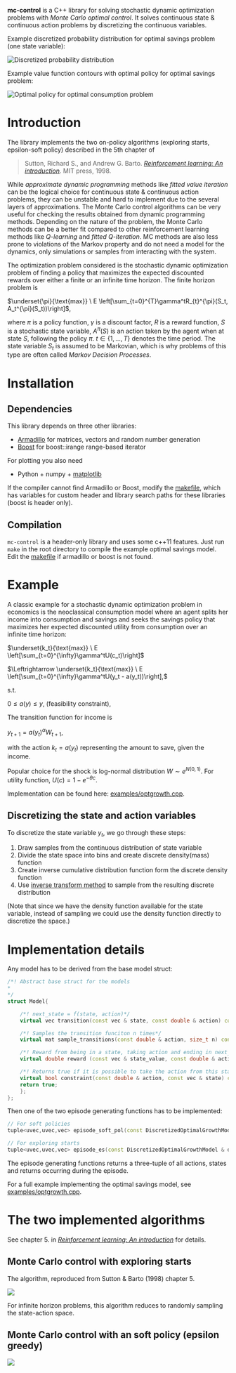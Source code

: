 **mc-control** is a C++ library for solving stochastic dynamic optimization problems with *Monte Carlo optimal control*. It solves continuous state & continuous action problems by discretizing the continuous variables.

Example discretized probability distribution for optimal savings problem (one state variable):

![Discretized probability distribution](figures/discrete_density.png)

Example value function contours with optimal policy for optimal savings problem:

![Optimal policy for optimal consumption problem](figures/optimal_policy.png)

# Introduction
The library implements the two on-policy algorithms (exploring starts, epsilon-soft policy) described in the 5th chapter of 

>Sutton, Richard S., and Andrew G. Barto. [*Reinforcement learning: An introduction*](http://webdocs.cs.ualberta.ca/~sutton/book/the-book.html). MIT press, 1998.

While *approximate dynamic programming* methods like *fitted value iteration* can be the logical choice for continuous state & continuous action problems, they can be unstable and hard to implement due to the several layers of approximations. The Monte Carlo control algorithms can be very useful for checking the results obtained from dynamic programming methods. Depending on the nature of the problem, the Monte Carlo methods can be a better fit compared to other reinforcement learning methods like *Q-learning* and *fitted Q-iteration*. MC methods are also less prone to violations of the Markov property and do not need a model for the dynamics, only simulations or samples from interacting with the system.

The optimization problem considered is the stochastic dynamic optimization problem of finding a policy that maximizes the expected discounted rewards over either a finite or an infinite time horizon. The finite horizon problem is 

$\underset{\pi}{\text{max}} \ E \left[\sum_{t=0}^{T}\gamma^tR_{t}^{\pi}(S_t, A_t^{\pi}(S_t))\right]$, 

where $\pi$ is a policy function, $\gamma$ is a discount factor, $R$ is a reward function, $S$ is a stochastic state variable, $A^{\pi}(S)$ is an action taken by the agent when at state $S$, following the policy $\pi$. $t \in \{1,\ldots,T\}$ denotes the time period. The state variable $S_t$ is assumed to be Markovian, which is why problems of this type are often called *Markov Decision Processes*.

# Installation
## Dependencies
This library depends on three other libraries:

* [Armadillo](http://arma.sourceforge.net) for matrices, vectors and random number generation
* [Boost](http://www.boost.org/) for boost::irange range-based iterator

For plotting you also need
* Python + numpy + [matplotlib](http://matplotlib.org/)

If the compiler cannot find Armadillo or Boost, modify the [makefile](Makefile), which has variables for custom header and library search paths for these libraries (boost is header only).

## Compilation
`mc-control` is a header-only library and uses some c++11 features. Just run `make` in the root directory to compile the example optimal savings model. Edit the [makefile](Makefile) if armadillo or boost is not found.


# Example
A classic example for a stochastic dynamic optimization problem in economics is the neoclassical consumption model where an agent splits her income into consumption and savings and seeks the savings policy that maximizes her expected discounted utility from consumption over an infinite time horizon:

$\underset{k_t}{\text{max}} \ E \left[\sum_{t=0}^{\infty}\gamma^tU(c_t)\right]$

$\Leftrightarrow \underset{k_t}{\text{max}} \ E \left[\sum_{t=0}^{\infty}\gamma^tU(y_t - a(y_t))\right],$

s.t.

$0 \leq a(y) \leq y$, (feasibility constraint),

The transition function for income is

$y_{t+1} = a(y_t)^{\alpha}W_{t+1},$

with the action $k_t = a(y_t)$ representing the amount to save, given the income.

Popular choice for the shock is log-normal distribution $W \sim e^{N(0,1)}.$ For utility function, $U(c) = 1-e^{-\theta c}$.

Implementation can be found here: [examples/optgrowth.cpp](examples/optgrowth.cpp).

## Discretizing the state and action variables
To discretize the state variable $y_t$, we go through these steps:

1. Draw samples from the continuous distribution of state variable
2. Divide the state space into bins and create discrete density(mass) function
3. Create inverse cumulative distribution function form the discrete density function
4. Use [inverse transform method](https://en.wikipedia.org/wiki/Inverse_transform_sampling) to sample from the resulting  discrete distribution

(Note that since we have the density function available for the state variable, instead of sampling we could use the density function directly to discretize the space.)

# Implementation details
Any model has to be derived from the base model struct:

```c++
/*! Abstract base struct for the models
*
*/
struct Model{

    /*! next_state = f(state, action)*/
    virtual vec transition(const vec & state, const double & action) const = 0;

    /*! Samples the transition funciton n times*/
    virtual mat sample_transitions(const double & action, size_t n) const = 0;

    /*! Reward from being in a state, taking action and ending in next_state */
    virtual double reward (const vec & state_value, const double & action_value, const vec & next_state_value) const = 0;

    /*! Returns true if it is possible to take the action from this state */
    virtual bool constraint(const double & action, const vec & state) const{
    return true;
    };
};
```

Then one of the two episode generating functions has to be implemented:
```c++
// For soft policies
tuple<uvec,uvec,vec> episode_soft_pol(const DiscretizedOptimalGrowthModel & discrete_model,  const uvec & pol);

// For exploring starts
tuple<uvec,uvec,vec> episode_es(const DiscretizedOptimalGrowthModel & discrete_model,  const size_t & state,  const size_t & action, const  uvec & pol);
```
The episode generating functions returns a three-tuple of all actions, states and returns occurring during the episode.

For a full example implementing the optimal savings model, see [examples/optgrowth.cpp](examples/optgrowth.cpp).


<!-- Let's discretize the state $y_t$ into 30 bins in the interval $[0.0,8.0]$ and action variable $k_t$ into 10 values. With 100k samples from $y_t$ the discrete approximation to the state-action density looks like this: -->

<!-- ![Discretized probability distribution](figures/discrete_density.png) -->

# The two implemented algorithms
See chapter 5. in [*Reinforcement learning: An introduction*](http://webdocs.cs.ualberta.ca/~sutton/book/the-book.html) for details.

## Monte Carlo control with exploring starts
The algorithm, reproduced from Sutton & Barto (1998) chapter 5. 

![](figures/mc-es.png?raw=true)

For infinite horizon problems, this algorithm reduces to randomly sampling the state-action space.

## Monte Carlo control with an soft policy (epsilon greedy)

![](figures/mc-eps-greedy.png?raw=true)




